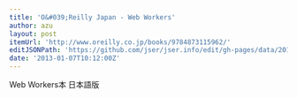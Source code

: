 ```yaml
---
title: 'O&#039;Reilly Japan - Web Workers'
author: azu
layout: post
itemUrl: 'http://www.oreilly.co.jp/books/9784873115962/'
editJSONPath: 'https://github.com/jser/jser.info/edit/gh-pages/data/2013/01/index.json'
date: '2013-01-07T10:12:00Z'
---
```

Web Workers本 日本語版
